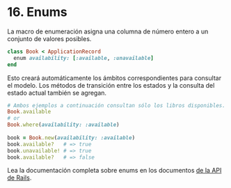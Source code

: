 # 16. Enums

La macro de enumeración asigna una columna de número entero a un conjunto de valores posibles.

```ruby
class Book < ApplicationRecord
  enum availability: [:available, :unavailable]
end
```

Esto creará automáticamente los ámbitos correspondientes para consultar el modelo. Los métodos de transición entre los estados y la consulta del estado actual también se agregan.

```ruby
# Ambos ejemplos a continuación consultan sólo los libros disponibles.
Book.available
# or
Book.where(availability: :available)
 
book = Book.new(availability: :available)
book.available?   # => true
book.unavailable! # => true
book.available?   # => false
```

Lea la documentación completa sobre enums en los documentos [de la API de Rails](http://api.rubyonrails.org/v5.1.1/classes/ActiveRecord/Enum.html).



